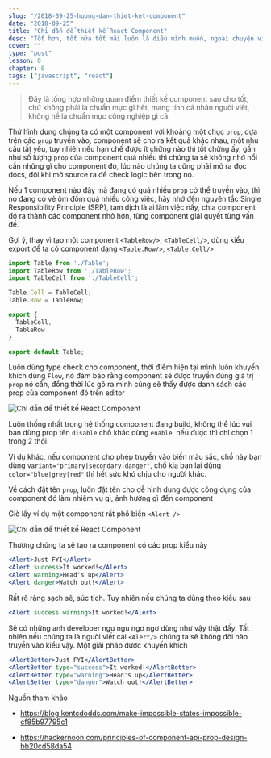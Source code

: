 ```yaml
---
slug: "/2018-09-25-huong-dan-thiet-ket-component"
date: "2018-09-25"
title: "Chỉ dẫn để thiết kế React Component"
desc: "Tốt hơn, tốt nữa tốt mãi luôn là điều mình muốn, ngoài chuyện viết cho nó chạy đúng, viết thế nào tốt nhất luôn là mục tiêu khi dựng component của riêng mình"
cover: ""
type: "post"
lesson: 0
chapter: 0
tags: ["javascript", "react"]
---
```


> Đây là tổng hợp những quan điểm thiết kế component sao cho tốt, chứ không phải là chuẩn mực gì hết, mang tính cá nhân người viết, không hề là chuẩn mực công nghiệp gì cả.

Thử hình dung chúng ta có một component với khoảng một chục `prop`, dựa trên các `prop` truyền vào, component sẽ cho ra kết quả khác nhau, một nhu cầu tất yếu, tuy nhiên nếu hạn chế được ít chừng nào thì tốt chừng ấy, gần như số lượng `prop` của component quá nhiều thì chúng ta sẽ không nhớ nổi cần những gì cho component đó, lúc nào chúng ta cũng phải mở ra đọc docs, đôi khi mở source ra để check logic bên trong nó.

Nếu 1 component nào đây mà đang có quá nhiều `prop` có thể truyền vào, thì nó đang có vẻ ôm đồm quá nhiều công việc, hãy nhớ đến nguyên tắc Single Responsibility Principle (SRP), tạm dịch là ai làm việc nấy, chia component đó ra thành các component nhỏ hơn, từng component giải quyết từng vấn đề.

Gợi ý, thay vì tạo một component `<TableRow/>`, `<TableCell/>`, dùng kiểu export để ta có component dạng `<Table.Row/>`, `<Table.Cell/>`

```jsx
import Table from './Table';
import TableRow from './TableRow';
import TableCell from './TableCell';

Table.Cell = TableCell;
Table.Row = TableRow;

export {
  TableCell,
  TableRow
}

export default Table;
```

Luôn dùng type check cho component, thời điểm hiện tại mình luôn khuyến khích dùng `Flow`, nó đảm bảo rằng component sẽ được truyền đúng giá trị `prop` nó cần, đồng thời lúc gõ ra mình cũng sẽ thấy được danh sách các prop của component đó trên editor

![Chỉ dẫn để thiết kế React Component](https://cdn-images-1.medium.com/max/800/1*cT7C0Tk53cilIYNWNo8KfA.gif)

Luôn thống nhất trong hệ thống component đang build, không thể lúc vui bạn dùng prop tên `disable` chổ khác dùng `enable`, nếu được thì chỉ chọn 1 trong 2 thôi.

Ví dụ khác, nếu component cho phép truyền vào biến màu sắc, chổ này bạn dùng `variant="primary|secondary|danger"`, chổ kia bạn lại dùng `color="blue|grey|red"` thì hết sức khó chịu cho người khác.

Về cách đặt tên `prop`, luôn đặt tên cho dễ hình dung được công dụng của component đó làm nhiệm vụ gì, ảnh hưởng gì đến component

Giờ lấy ví dụ một component rất phổ biến `<Alert />`

![Chỉ dẫn để thiết kế React Component](https://cdn-images-1.medium.com/max/1600/0*xkEnUeapJT4ut5r1.png)

Thường chúng ta sẽ tạo ra component có các prop kiểu này

```jsx
<Alert>Just FYI</Alert>
<Alert success>It worked!</Alert>
<Alert warning>Head's up</Alert>
<Alert danger>Watch out!</Alert>
```

Rất rõ ràng sạch sẽ, súc tích. Tuy nhiên nếu chúng ta dùng theo kiểu sau

```jsx
<Alert success warning>It worked!</Alert>
```

Sẽ có những anh developer ngu ngu ngơ ngơ dùng như vậy thật đấy. Tất nhiên nếu chúng ta là người viết cái `<Alert/>` chúng ta sẽ không đời nào truyền vào kiểu vậy. Một giải pháp được khuyến khích

```jsx
<AlertBetter>Just FYI</AlertBetter>
<AlertBetter type="success">It worked!</AlertBetter>
<AlertBetter type="warning">Head's up</AlertBetter>
<AlertBetter type="danger">Watch out!</AlertBetter>
```

Nguồn tham khảo

- https://blog.kentcdodds.com/make-impossible-states-impossible-cf85b97795c1

- https://hackernoon.com/principles-of-component-api-prop-design-bb20cd58da54